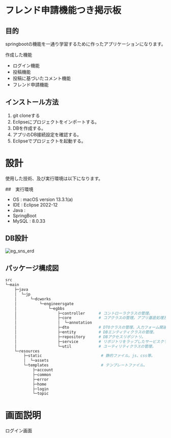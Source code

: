 # フレンド申請機能つき掲示板
## 目的
springbootの機能を一通り学習するために作ったアプリケーションになります。

作成した機能
- ログイン機能
- 投稿機能
- 投稿に基づいたコメント機能
- フレンド申請機能

## インストール方法
1. git cloneする
2. Eclipseにプロジェクトをインポートする。
3. DBを作成する。
4. アプリのDB接続設定を確認する。
5. Eclipseでプロジェクトを起動する。

# 設計
使用した技術、及び実行環境は以下になります。

##　実行環境

- OS : macOS version 13.3.1(a)
- IDE : Eclipse 2022-12
- Java :
- SpringBoot
- MySQL : 8.0.33

## DB設計

![eg_sns_erd](https://github.com/zyonson/springbootEx/assets/96770605/0bffee3f-80c3-4a8b-8dc5-c89b67554ca2)

## パッケージ構成図
```bash
src
└─main
    ├─java
    │  └─jp
    │      └─dcworks
    │          └─engineersgate
    │              └─egbbs
    │                  ├─controller      # コントローラクラスの管理。
    │                  ├─core            # コアクラスの管理。アプリ基底処理及び、設定に関する処理のプログラム群。
    │                  │  └─annotation
    │                  ├─dto             # DTOクラスの管理。入力フォーム関連。
    │                  ├─entity          # DBエンティティクラスの管理。
    │                  ├─repository      # DBアクセスリポジトリ。
    │                  ├─service         # リポジトリをラップしたサービスクラス等。他、必要に応じて外部連携等コンポーネント管理。
    │                  └─util            # ユーティリティクラスの管理。
    └─resources
        ├─static                          # 静的ファイル。js、css等。
        │  └─assets
        └─templates                       # テンプレートファイル。
            ├─account
            ├─common
            ├─error
            ├─home
            ├─login
            └─topic
```

# 画面説明

ログイン画面 

